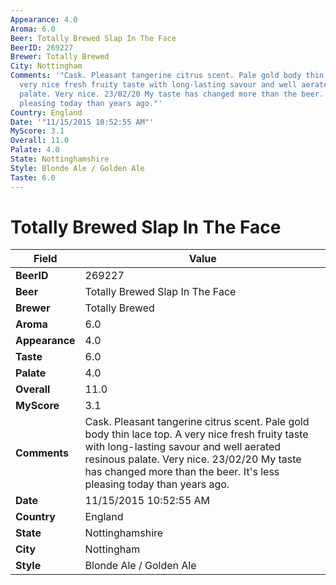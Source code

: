 ```yaml
---
Appearance: 4.0
Aroma: 6.0
Beer: Totally Brewed Slap In The Face
BeerID: 269227
Brewer: Totally Brewed
City: Nottingham
Comments: '"Cask. Pleasant tangerine citrus scent. Pale gold body thin lace top. A
  very nice fresh fruity taste with long-lasting savour and well aerated resinous
  palate. Very nice. 23/02/20 My taste has changed more than the beer. It''s less
  pleasing today than years ago."'
Country: England
Date: '"11/15/2015 10:52:55 AM"'
MyScore: 3.1
Overall: 11.0
Palate: 4.0
State: Nottinghamshire
Style: Blonde Ale / Golden Ale
Taste: 6.0
---
```


# Totally Brewed Slap In The Face

| Field         | Value |
|---------------|-------|
| **BeerID** | 269227 |
| **Beer** | Totally Brewed Slap In The Face |
| **Brewer** | Totally Brewed |
| **Aroma** | 6.0 |
| **Appearance** | 4.0 |
| **Taste** | 6.0 |
| **Palate** | 4.0 |
| **Overall** | 11.0 |
| **MyScore** | 3.1 |
| **Comments** | Cask. Pleasant tangerine citrus scent. Pale gold body thin lace top. A very nice fresh fruity taste with long-lasting savour and well aerated resinous palate. Very nice. 23/02/20 My taste has changed more than the beer. It's less pleasing today than years ago. |
| **Date** | 11/15/2015 10:52:55 AM |
| **Country** | England |
| **State** | Nottinghamshire |
| **City** | Nottingham |
| **Style** | Blonde Ale / Golden Ale |
